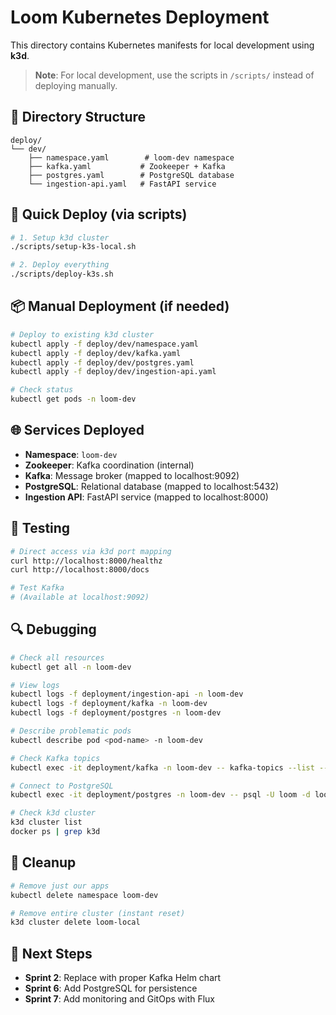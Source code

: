 # Loom Kubernetes Deployment

This directory contains Kubernetes manifests for local development using **k3d**.

> **Note**: For local development, use the scripts in `/scripts/` instead of deploying manually.

## 📁 Directory Structure

```
deploy/
└── dev/
    ├── namespace.yaml        # loom-dev namespace
    ├── kafka.yaml           # Zookeeper + Kafka
    ├── postgres.yaml        # PostgreSQL database
    └── ingestion-api.yaml   # FastAPI service
```

## 🚀 Quick Deploy (via scripts)

```bash
# 1. Setup k3d cluster
./scripts/setup-k3s-local.sh

# 2. Deploy everything
./scripts/deploy-k3s.sh
```

## 📦 Manual Deployment (if needed)

```bash
# Deploy to existing k3d cluster
kubectl apply -f deploy/dev/namespace.yaml
kubectl apply -f deploy/dev/kafka.yaml
kubectl apply -f deploy/dev/postgres.yaml
kubectl apply -f deploy/dev/ingestion-api.yaml

# Check status
kubectl get pods -n loom-dev
```

## 🌐 Services Deployed

- **Namespace**: `loom-dev`
- **Zookeeper**: Kafka coordination (internal)
- **Kafka**: Message broker (mapped to localhost:9092)
- **PostgreSQL**: Relational database (mapped to localhost:5432)
- **Ingestion API**: FastAPI service (mapped to localhost:8000)

## 🧪 Testing

```bash
# Direct access via k3d port mapping
curl http://localhost:8000/healthz
curl http://localhost:8000/docs

# Test Kafka
# (Available at localhost:9092)
```

## 🔍 Debugging

```bash
# Check all resources
kubectl get all -n loom-dev

# View logs
kubectl logs -f deployment/ingestion-api -n loom-dev
kubectl logs -f deployment/kafka -n loom-dev
kubectl logs -f deployment/postgres -n loom-dev

# Describe problematic pods
kubectl describe pod <pod-name> -n loom-dev

# Check Kafka topics
kubectl exec -it deployment/kafka -n loom-dev -- kafka-topics --list --bootstrap-server localhost:9092

# Connect to PostgreSQL
kubectl exec -it deployment/postgres -n loom-dev -- psql -U loom -d loom

# Check k3d cluster
k3d cluster list
docker ps | grep k3d
```

## 🧹 Cleanup

```bash
# Remove just our apps
kubectl delete namespace loom-dev

# Remove entire cluster (instant reset)
k3d cluster delete loom-local
```

## 🎯 Next Steps

- **Sprint 2**: Replace with proper Kafka Helm chart
- **Sprint 6**: Add PostgreSQL for persistence
- **Sprint 7**: Add monitoring and GitOps with Flux
